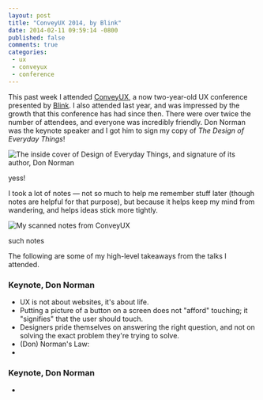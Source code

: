 ```yaml
---
layout: post
title: "ConveyUX 2014, by Blink"
date: 2014-02-11 09:59:14 -0800
published: false
comments: true
categories: 
 - ux
 - conveyux
 - conference
---
```


This past week I attended <a href="http://www.conveyux.com/">ConveyUX</a>, a now two-year-old UX conference presented by <a href="http://www.blinkux.com/">Blink</a>. I also attended last year, and was impressed by the growth that this conference has had since then. There were over twice the number of attendees, and everyone was incredibly friendly. Don Norman was the keynote speaker and I got him to sign my copy of *The Design of Everyday Things*!

<img class="book-cover" src="{{ root_url}}/images/doet.jpg" alt="The inside cover of Design of Everyday Things, and signature of its author, Don Norman"/>
<p class="caption">yess!</p>

I took a lot of notes — not so much to help me remember stuff later (though notes are helpful for that purpose), but because it helps keep my mind from wandering, and helps ideas stick more tightly.

<img class="book-cover" src="{{ root_url}}/images/doet.jpg" alt="My scanned notes from ConveyUX"/>
<p class="caption">such notes</p>

The following are some of my high-level takeaways from the talks I attended.

<h3>Keynote, Don Norman</h3>
<ul>
<li>UX is not about websites, it's about life.</li>
<li>Putting a picture of a button on a screen does not "afford" touching; it "signifies" that the user should touch.</li>
<li>Designers pride themselves on answering the right question, and not on solving the exact problem they're trying to solve.</li>
<li>(Don) Norman's Law: </li>
<li></li>
</ul>

<h3>Keynote, Don Norman</h3>
<ul>
<li></li>
</ul>
